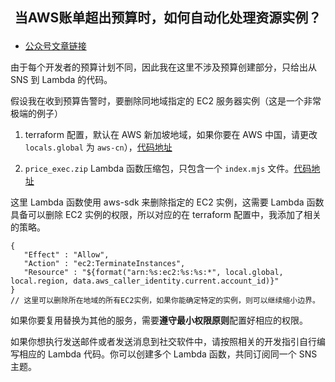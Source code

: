 <h2 align="center">

当AWS账单超出预算时，如何自动化处理资源实例？

</h2>

- [公众号文章链接](https://mp.weixin.qq.com/s/zAMuQ29Xp7DnDE74RqffnQ)


由于每个开发者的预算计划不同，因此我在这里不涉及预算创建部分，只给出从 SNS 到 Lambda 的代码。

假设我在收到预算告警时，要删除同地域指定的 EC2 服务器实例（这是一个非常极端的例子）

1. terraform 配置，默认在 AWS 新加坡地域，如果你要在 AWS 中国，请更改 `locals.global` 为 `aws-cn`），[代码地址](./price.tf)

2. `price_exec.zip` Lambda 函数压缩包，只包含一个 `index.mjs` 文件。[代码地址](./index.mjs)

这里 Lambda 函数使用 aws-sdk 来删除指定的 EC2 实例，这需要 Lambda 函数具备可以删除 EC2 实例的权限，所以对应的在 terraform 配置中，我添加了相关的策略。

```
{
   "Effect" : "Allow",
   "Action" : "ec2:TerminateInstances",
   "Resource" : "${format("arn:%s:ec2:%s:%s:*", local.global, local.region, data.aws_caller_identity.current.account_id)}"
}
// 这里可以删除所在地域的所有EC2实例，如果你能确定特定的实例，则可以继续缩小边界。
```

如果你要复用替换为其他的服务，需要**遵守最小权限原则**配置好相应的权限。

如果你想执行发送邮件或者发送消息到社交软件中，请按照相关的开发指引自行编写相应的 Lambda 代码。你可以创建多个 Lambda 函数，共同订阅同一个 SNS 主题。
